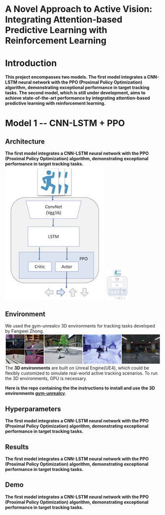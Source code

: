 A Novel Approach to Active Vision: Integrating Attention-based Predictive Learning with Reinforcement Learning
===

# Introduction
**This project encompasses two models. The first model integrates a CNN-LSTM neural network with the PPO (Proximal Policy Optimization) algorithm, demonstrating exceptional performance in target tracking tasks. The second model, which is still under development, aims to achieve state-of-the-art performance by integrating attention-based predictive learning with reinforcement learning.**

# Model 1 -- CNN-LSTM + PPO
## Architecture
**The first model integrates a CNN-LSTM neural network with the PPO (Proximal Policy Optimization) algorithm, demonstrating exceptional performance in target tracking tasks.**
![framework](./figs/framework.png)
<img src="./figs/framework.png" height="100px">

## Environment
We used the gym-unrealcv 3D environments for tracking tasks developed by Fangwei Zhong.
![3d_env](./figs/3d_env.png)
The **3D environments** are built on Unreal Engine(UE4), which could be flexibly customized to simulate real-world active tracking scenarios.
To run the 3D environments, GPU is necessary.

**Here is the repo containing the the instructions to install and use the 3D environments
[gym-unrealcv](https://github.com/zfw1226/gym-unrealcv).**

## Hyperparameters
**The first model integrates a CNN-LSTM neural network with the PPO (Proximal Policy Optimization) algorithm, demonstrating exceptional performance in target tracking tasks.**

## Results
**The first model integrates a CNN-LSTM neural network with the PPO (Proximal Policy Optimization) algorithm, demonstrating exceptional performance in target tracking tasks.**

## Demo
**The first model integrates a CNN-LSTM neural network with the PPO (Proximal Policy Optimization) algorithm, demonstrating exceptional performance in target tracking tasks.**
